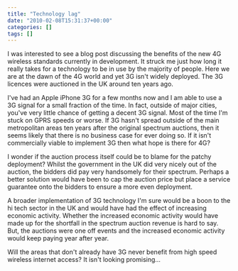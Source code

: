 ```yaml
---
title: "Technology lag"
date: "2010-02-08T15:31:37+00:00"
categories: []
tags: []
---
```


I was interested to see a blog post discussing the benefits of the new 4G wireless standards currently in development. It struck me just how long it really takes for a technology to be in use by the majority of people. Here we are at the dawn of the 4G world and yet 3G isn't widely deployed. The 3G licences were auctioned in the UK around ten years ago.

I've had an Apple iPhone 3G for a few months now and I am able to use a 3G signal for a small fraction of the time. In fact, outside of major cities, you've very little chance of getting a decent 3G signal. Most of the time I'm stuck on GPRS speeds or worse. If 3G hasn't spread outside of the main metropolitan areas ten years after the original spectrum auctions, then it seems likely that there is no business case for ever doing so. If it isn't commercially viable to implement 3G then what hope is there for 4G?

I wonder if the auction process itself could be to blame for the patchy deployment? Whilst the government in the UK did very nicely out of the auction, the bidders did pay very handsomely for their spectrum. Perhaps a better solution would have been to cap the auction price but place a service guarantee onto the bidders to ensure a more even deployment.

A broader implementation of 3G technology I'm sure would be a boon to the hi tech sector in the UK and would have had the effect of increasing economic activity. Whether the increased economic activity would have made up for the shortfall in the spectrum auction revenue is hard to say. But, the auctions were one off events and the increased economic activity would keep paying year after year.

Will the areas that don't already have 3G never benefit from high speed wireless internet access? It isn't looking promising...

